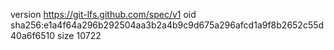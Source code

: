 version https://git-lfs.github.com/spec/v1
oid sha256:e1a4f64a296b292504aa3b2a4b9c9d675a296afcd1a9f8b2652c55d40a6f6510
size 10722
